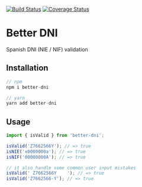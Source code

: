 [![Build Status](https://travis-ci.org/singuerinc/better-dni.svg?branch=master)](https://travis-ci.org/singuerinc/better-dni)
[![Coverage Status](https://coveralls.io/repos/github/singuerinc/better-dni/badge.svg?branch=master)](https://coveralls.io/github/singuerinc/better-dni?branch=master)

# Better DNI

Spanish DNI (NIE / NIF) validation

## Installation

```js
// npm
npm i better-dni

// yarn
yarn add better-dni
```

## Usage

```js
import { isValid } from 'better-dni';

isValid('Z7662566Y'); // => true
isNIE('x0000000a'); // => true
isNIF('00000000A'); // => true

// it also handle some common user input mistakes
isValid(' Z7662566Y    '); // => true
isValid('Z7662566-Y'); // => true
```
